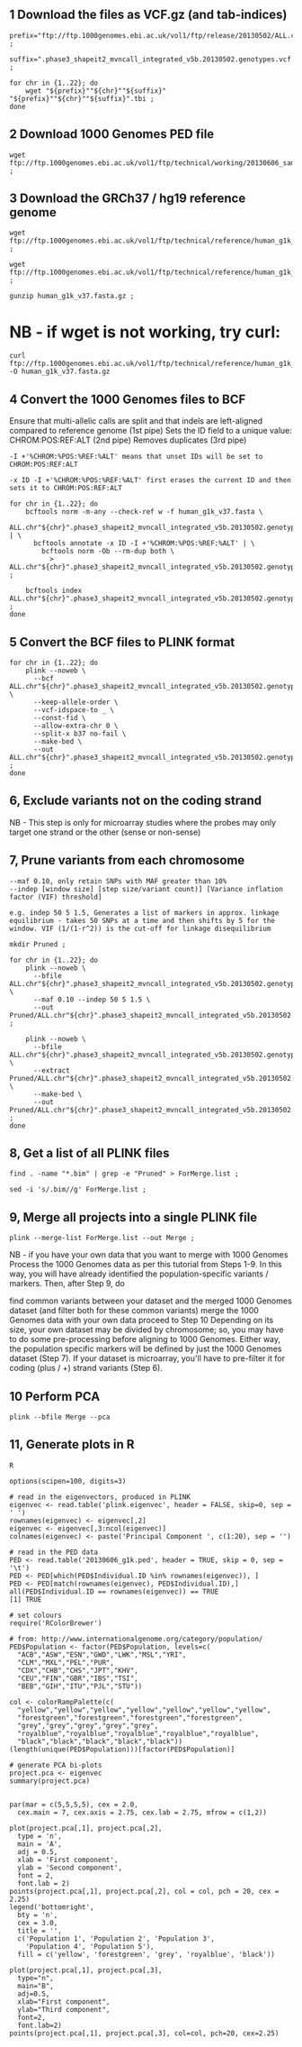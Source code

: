 ## 1 Download the files as VCF.gz (and tab-indices)
```
prefix="ftp://ftp.1000genomes.ebi.ac.uk/vol1/ftp/release/20130502/ALL.chr" ;

suffix=".phase3_shapeit2_mvncall_integrated_v5b.20130502.genotypes.vcf.gz" ;

for chr in {1..22}; do
    wget "${prefix}""${chr}""${suffix}" "${prefix}""${chr}""${suffix}".tbi ;
done
```

## 2 Download 1000 Genomes PED file
```
wget ftp://ftp.1000genomes.ebi.ac.uk/vol1/ftp/technical/working/20130606_sample_info/20130606_g1k.ped ;
```

## 3 Download the GRCh37 / hg19 reference genome
```
wget ftp://ftp.1000genomes.ebi.ac.uk/vol1/ftp/technical/reference/human_g1k_v37.fasta.gz ;

wget ftp://ftp.1000genomes.ebi.ac.uk/vol1/ftp/technical/reference/human_g1k_v37.fasta.fai ;

gunzip human_g1k_v37.fasta.gz ;
```

# NB - if wget is not working, try curl:
```
curl ftp://ftp.1000genomes.ebi.ac.uk/vol1/ftp/technical/reference/human_g1k_v37.fasta.gz -O human_g1k_v37.fasta.gz
```

## 4 Convert the 1000 Genomes files to BCF

Ensure that multi-allelic calls are split and that indels are left-aligned compared to reference genome (1st pipe)
Sets the ID field to a unique value: CHROM:POS:REF:ALT (2nd pipe)
Removes duplicates (3rd pipe)
```
-I +'%CHROM:%POS:%REF:%ALT' means that unset IDs will be set to CHROM:POS:REF:ALT

-x ID -I +'%CHROM:%POS:%REF:%ALT' first erases the current ID and then sets it to CHROM:POS:REF:ALT

for chr in {1..22}; do
    bcftools norm -m-any --check-ref w -f human_g1k_v37.fasta \
      ALL.chr"${chr}".phase3_shapeit2_mvncall_integrated_v5b.20130502.genotypes.vcf.gz | \
      bcftools annotate -x ID -I +'%CHROM:%POS:%REF:%ALT' | \
        bcftools norm -Ob --rm-dup both \
          > ALL.chr"${chr}".phase3_shapeit2_mvncall_integrated_v5b.20130502.genotypes.bcf ;

    bcftools index ALL.chr"${chr}".phase3_shapeit2_mvncall_integrated_v5b.20130502.genotypes.bcf ;
done
```

## 5 Convert the BCF files to PLINK format

```
for chr in {1..22}; do
    plink --noweb \
      --bcf ALL.chr"${chr}".phase3_shapeit2_mvncall_integrated_v5b.20130502.genotypes.bcf \
      --keep-allele-order \
      --vcf-idspace-to _ \
      --const-fid \
      --allow-extra-chr 0 \
      --split-x b37 no-fail \
      --make-bed \
      --out ALL.chr"${chr}".phase3_shapeit2_mvncall_integrated_v5b.20130502.genotypes ;
done
```

## 6, Exclude variants not on the coding strand
NB - This step is only for microarray studies where the probes may only target one strand or the other (sense or non-sense)

## 7, Prune variants from each chromosome

```
--maf 0.10, only retain SNPs with MAF greater than 10%
--indep [window size] [step size/variant count)] [Variance inflation factor (VIF) threshold]

e.g. indep 50 5 1.5, Generates a list of markers in approx. linkage equilibrium - takes 50 SNPs at a time and then shifts by 5 for the window. VIF (1/(1-r^2)) is the cut-off for linkage disequilibrium

mkdir Pruned ;

for chr in {1..22}; do
    plink --noweb \
      --bfile ALL.chr"${chr}".phase3_shapeit2_mvncall_integrated_v5b.20130502.genotypes \
      --maf 0.10 --indep 50 5 1.5 \
      --out Pruned/ALL.chr"${chr}".phase3_shapeit2_mvncall_integrated_v5b.20130502.genotypes ;

    plink --noweb \
      --bfile ALL.chr"${chr}".phase3_shapeit2_mvncall_integrated_v5b.20130502.genotypes \
      --extract Pruned/ALL.chr"${chr}".phase3_shapeit2_mvncall_integrated_v5b.20130502.genotypes.prune.in \
      --make-bed \
      --out Pruned/ALL.chr"${chr}".phase3_shapeit2_mvncall_integrated_v5b.20130502.genotypes ;
done
```

## 8, Get a list of all PLINK files

```
find . -name "*.bim" | grep -e "Pruned" > ForMerge.list ;

sed -i 's/.bim//g' ForMerge.list ;
```

## 9, Merge all projects into a single PLINK file

```
plink --merge-list ForMerge.list --out Merge ;
```

NB - if you have your own data that you want to merge with 1000 Genomes
Process the 1000 Genomes data as per this tutorial from Steps 1-9. In this way, you will have already identified the population-specific variants / markers. Then, after Step 9, do

find common variants between your dataset and the merged 1000 Genomes dataset (and filter both for these common variants)
merge the 1000 Genomes data with your own data
proceed to Step 10
Depending on its size, your own dataset may be divided by chromosome; so, you may have to do some pre-processing before aligning to 1000 Genomes. Either way, the population specific markers will be defined by just the 1000 Genomes dataset (Step 7). If your dataset is microarray, you'll have to pre-filter it for coding (plus / +) strand variants (Step 6).

## 10 Perform PCA

```
plink --bfile Merge --pca
```

## 11, Generate plots in R
```
R

options(scipen=100, digits=3)

# read in the eigenvectors, produced in PLINK
eigenvec <- read.table('plink.eigenvec', header = FALSE, skip=0, sep = ' ')
rownames(eigenvec) <- eigenvec[,2]
eigenvec <- eigenvec[,3:ncol(eigenvec)]
colnames(eigenvec) <- paste('Principal Component ', c(1:20), sep = '')

# read in the PED data
PED <- read.table('20130606_g1k.ped', header = TRUE, skip = 0, sep = '\t')
PED <- PED[which(PED$Individual.ID %in% rownames(eigenvec)), ]
PED <- PED[match(rownames(eigenvec), PED$Individual.ID),]
all(PED$Individual.ID == rownames(eigenvec)) == TRUE
[1] TRUE

# set colours
require('RColorBrewer')

# from: http://www.internationalgenome.org/category/population/
PED$Population <- factor(PED$Population, levels=c(
  "ACB","ASW","ESN","GWD","LWK","MSL","YRI",
  "CLM","MXL","PEL","PUR",
  "CDX","CHB","CHS","JPT","KHV",
  "CEU","FIN","GBR","IBS","TSI",
  "BEB","GIH","ITU","PJL","STU"))

col <- colorRampPalette(c(
  "yellow","yellow","yellow","yellow","yellow","yellow","yellow",
  "forestgreen","forestgreen","forestgreen","forestgreen",
  "grey","grey","grey","grey","grey",
  "royalblue","royalblue","royalblue","royalblue","royalblue",
  "black","black","black","black","black"))(length(unique(PED$Population)))[factor(PED$Population)]

# generate PCA bi-plots
project.pca <- eigenvec
summary(project.pca)


par(mar = c(5,5,5,5), cex = 2.0,
  cex.main = 7, cex.axis = 2.75, cex.lab = 2.75, mfrow = c(1,2))

plot(project.pca[,1], project.pca[,2],
  type = 'n',
  main = 'A',
  adj = 0.5,
  xlab = 'First component',
  ylab = 'Second component',
  font = 2,
  font.lab = 2)
points(project.pca[,1], project.pca[,2], col = col, pch = 20, cex = 2.25)
legend('bottomright',
  bty = 'n',
  cex = 3.0,
  title = '',
  c('Population 1', 'Population 2', 'Population 3',
    'Population 4', 'Population 5'),
  fill = c('yellow', 'forestgreen', 'grey', 'royalblue', 'black'))

plot(project.pca[,1], project.pca[,3],
  type="n",
  main="B",
  adj=0.5,
  xlab="First component",
  ylab="Third component",
  font=2,
  font.lab=2)
points(project.pca[,1], project.pca[,3], col=col, pch=20, cex=2.25)
```
